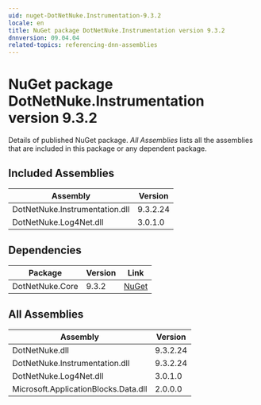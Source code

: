```yaml
---
uid: nuget-DotNetNuke.Instrumentation-9.3.2
locale: en
title: NuGet package DotNetNuke.Instrumentation version 9.3.2
dnnversion: 09.04.04
related-topics: referencing-dnn-assemblies
---
```


# NuGet package DotNetNuke.Instrumentation version 9.3.2
Details of published NuGet package.
*All Assemblies* lists all the assemblies that are included in this package or any dependent package.

## Included Assemblies

|Assembly|Version|
|---|---|
|DotNetNuke.Instrumentation.dll|9.3.2.24|
|DotNetNuke.Log4Net.dll|3.0.1.0|

## Dependencies

|Package|Version|Link|
|---|---|---|
|DotNetNuke.Core|9.3.2|[NuGet](https://www.nuget.org/packages/DotNetNuke.Core/9.3.2)|

## All Assemblies

|Assembly|Version|
|---|---|
|DotNetNuke.dll|9.3.2.24|
|DotNetNuke.Instrumentation.dll|9.3.2.24|
|DotNetNuke.Log4Net.dll|3.0.1.0|
|Microsoft.ApplicationBlocks.Data.dll|2.0.0.0|

